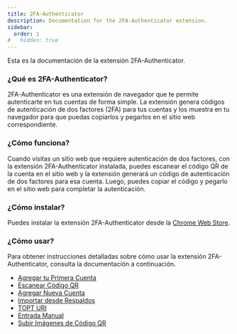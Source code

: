 ```yaml
---
title: 2FA-Authenticator
description: Documentation for the 2FA-Authenticator extension.
sidebar:
  order: 1
#   hidden: true
---
```


Esta es la documentación de la extensión 2FA-Authenticator.

### ¿Qué es 2FA-Authenticator?

2FA-Authenticator es una extensión de navegador que te permite autenticarte en tus cuentas de forma simple. La extensión genera códigos de autenticación de dos factores (2FA) para tus cuentas y los muestra en tu navegador para que puedas copiarlos y pegarlos en el sitio web correspondiente.

### ¿Cómo funciona?

Cuando visitas un sitio web que requiere autenticación de dos factores, con la extensión 2FA-Authenticator instalada, puedes escanear el código QR de la cuenta en el sitio web y la extensión generará un código de autenticación de dos factores para esa cuenta. Luego, puedes copiar el código y pegarlo en el sitio web para completar la autenticación.

### ¿Cómo instalar?

Puedes instalar la extensión 2FA-Authenticator desde la [Chrome Web Store](https://chromewebstore.google.com/detail/2fa-authenticator/pnnmjhghimefjdmdilmlhnojccjgpgeh).

### ¿Cómo usar?

Para obtener instrucciones detalladas sobre cómo usar la extensión 2FA-Authenticator, consulta la documentación a continuación.

  - [Agregar tu Primera Cuenta](docs/como-empezar/add-first-account)
  - [Escanear Código QR](/docs/agregar-cuentas/scan-qr-code)
  - [Agregar Nueva Cuenta](/docs/agregar-cuentas/add-new-account) 
  - [Importar desde Respaldos](/docs/agregar-cuentas/import-from-backups/)
  - [TOPT URI](/docs/agregar-cuentas/totp-uri/)
  - [Entrada Manual](/docs/agregar-cuentas/manual-entry/)
  - [Subir Imágenes de Código QR](/docs/agregar-cuentas/upload-qr-images)


